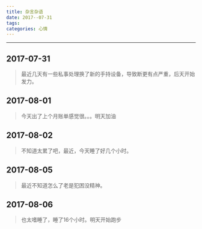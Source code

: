 ```yaml
---
title: 杂言杂语
date: 2017--07-31
tags:
categories: 心情
---
```


<!-- more -->

------

## 2017-07-31

> 最近几天有一些私事处理换了新的手持设备，导致断更有点严重，后天开始发力。

## 2017-08-01

> 今天出了上个月账单感觉很。。。明天加油

## 2017-08-02

> 不知道太累了吧，最近，今天睡了好几个小时。

## 2017-08-05

> 最近不知道怎么了老是犯困没精神。

## 2017-08-06

> 也太嗜睡了，睡了16个小时。明天开始跑步